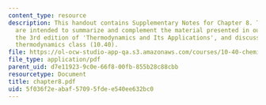 ```yaml
---
content_type: resource
description: This handout contains Supplementary Notes for Chapter 8. These notes
  are intended to summarize and complement the material presented in our textbook,
  the 3rd edition of 'Thermodynamics and Its Applications', and discussed in our graduate
  thermodynamics class (10.40).
file: https://ol-ocw-studio-app-qa.s3.amazonaws.com/courses/10-40-chemical-engineering-thermodynamics-fall-2003/5f036f2eabaf57095fdee540ee632bc0_chapter8.pdf
file_type: application/pdf
parent_uid: d7e11923-9c0e-66f8-00fb-855b28c88cbb
resourcetype: Document
title: chapter8.pdf
uid: 5f036f2e-abaf-5709-5fde-e540ee632bc0
---
```

